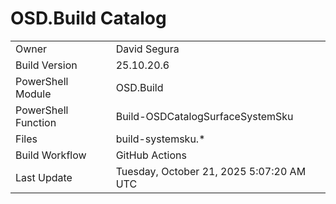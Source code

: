 ﻿# OSD.Build Catalog

| | |
|-|-|
| Owner | David Segura |
| Build Version | 25.10.20.6 |
| PowerShell Module | OSD.Build |
| PowerShell Function | Build-OSDCatalogSurfaceSystemSku |
| Files | build-systemsku.* |
| Build Workflow | GitHub Actions |
| Last Update | Tuesday, October 21, 2025 5:07:20 AM UTC |
